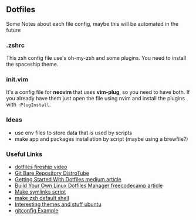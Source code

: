 ## Dotfiles

Some Notes about each file config, maybe this will be automated in the future

### .zshrc
This zsh config file use's oh-my-zsh and some plugins.
You need to install the spaceship theme.

### init.vim
It's a config file for **neovim** that uses **vim-plug**, so you need to have both.
If you already have them just open the file using nvim and install the plugins with `:PlugInstall`.

### Ideas
- use env files to store data that is used by scripts
- make app and packages installation by script (maybe using a brewfile?)

### Useful Links
- [dotfiles fireship video](https://www.youtube.com/watch?v=r_MpUP6aKiQ&ab_channel=Fireship)
- [Git Bare Repository DistroTube](https://www.youtube.com/watch?v=tBoLDpTWVOM&ab_channel=DistroTube)
- [Getting Started With Dotfiles medium article](https://medium.com/@webprolific/getting-started-with-dotfiles-43c3602fd789)
- [Build Your Own Linux Dotfiles Manager freecodecamp article](https://www.freecodecamp.org/news/build-your-own-dotfiles-manager-from-scratch/)
- [Make symlinks script](https://betterprogramming.pub/managing-your-dotfiles-with-git-4dee603a19a2)
- [make zsh default shell](https://askubuntu.com/questions/131823/how-to-make-zsh-the-default-shell)
- [Interesting themes and stuff ubuntu](https://www.youtube.com/watch?v=5b-xQkRWHjQ&list=WL&index=23&t=902s&ab_channel=DistroTube)
- [gitconfig Example](https://github.com/jessfraz/dotfiles/blob/master/.gitconfig)